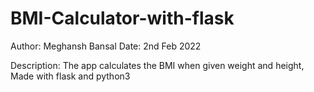 # BMI-Calculator-with-flask

Author: Meghansh Bansal
Date: 2nd Feb 2022

Description: The app calculates the BMI when given weight and height, Made with flask and python3

